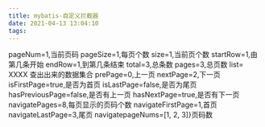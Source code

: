 ```yaml
---
title: mybatis-自定义拦截器
date: 2021-04-13 13:04:10
tags:
---
```


pageNum=1,当前页码
pageSize=1,每页个数
size=1,当前页个数
startRow=1,由第几条开始
endRow=1,到第几条结束
total=3,总条数
pages=3,总页数
list= XXXX 查出出来的数据集合
prePage=0,上一页
nextPage=2,下一页
isFirstPage=true,是否为首页
isLastPage=false,是否为尾页
hasPreviousPage=false,是否有上一页
hasNextPage=true,是否有下一页
navigatePages=8,每页显示的页码个数
navigateFirstPage=1,首页
navigateLastPage=3,尾页
navigatepageNums=[1, 2, 3]}页码数